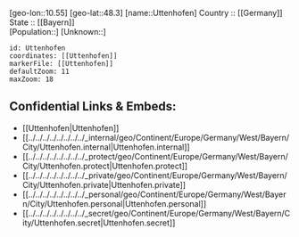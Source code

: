 ﻿---
location: [48.3,10.55] 
mapzoom: [7,12] 
mapmarker: city 
type: City
tags:
- geo/City


SpocWebEntityId: 35148
isDeleted: false
confidential: public

---
[geo-lon::10.55] 
[geo-lat::48.3] 
[name::Uttenhofen] 
Country :: [[Germany]]  
State :: [[Bayern]]  
[Population::] 
[Unknown::] 


```leaflet
id: Uttenhofen
coordinates: [[Uttenhofen]] 
markerFile: [[Uttenhofen]] 
defaultZoom: 11 
maxZoom: 18
```


## Confidential Links & Embeds: 
- [[Uttenhofen|Uttenhofen]]  
- [[../../../../../../../../_internal/geo/Continent/Europe/Germany/West/Bayern/City/Uttenhofen.internal|Uttenhofen.internal]] 
- [[../../../../../../../../_protect/geo/Continent/Europe/Germany/West/Bayern/City/Uttenhofen.protect|Uttenhofen.protect]] 
- [[../../../../../../../../_private/geo/Continent/Europe/Germany/West/Bayern/City/Uttenhofen.private|Uttenhofen.private]] 
- [[../../../../../../../../_personal/geo/Continent/Europe/Germany/West/Bayern/City/Uttenhofen.personal|Uttenhofen.personal]] 
- [[../../../../../../../../_secret/geo/Continent/Europe/Germany/West/Bayern/City/Uttenhofen.secret|Uttenhofen.secret]] 
